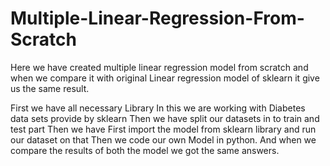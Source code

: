 # Multiple-Linear-Regression-From-Scratch
Here we have created multiple linear regression model from scratch and when we compare it with original Linear regression model of sklearn it give us the same result.

First we have all necessary Library 
In this we are working with Diabetes data sets provide by sklearn
Then we have split our datasets in to train and test part
Then we have First import the model from sklearn library and run our dataset on that
Then we code our own Model in python.
And when we compare the results of both the model we got the same answers.

